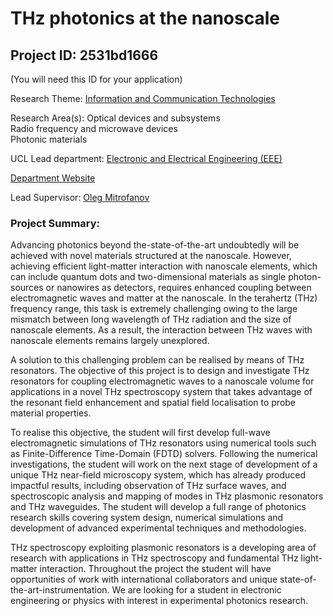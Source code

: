 # THz photonics at the nanoscale

## Project ID: **2531bd1666**
(You will need this ID for your application)

Research Theme: [Information and Communication Technologies](../themes/information-and-communication-technologies.md)

Research Area(s):
Optical devices and subsystems<br />Radio frequency and microwave devices<br />Photonic materials

UCL Lead department: [Electronic and Electrical Engineering (EEE)](../departments/electronic-and-electrical-engineering.md)

[Department Website](https://www.ucl.ac.uk/electronic-electrical-engineering)

Lead Supervisor: [Oleg Mitrofanov](https://profiles.ucl.ac.uk/542)

### Project Summary:

Advancing photonics beyond the-state-of-the-art undoubtedly will be achieved with novel materials structured at the nanoscale. However, achieving efficient light-matter interaction with nanoscale elements, which can include quantum dots and two-dimensional materials as single photon-sources or nanowires as detectors, requires enhanced coupling between electromagnetic waves and matter at the nanoscale. In the terahertz (THz) frequency range, this task is extremely challenging owing to the large mismatch between long wavelength of THz radiation and the size of nanoscale elements. As a result, the interaction between THz waves with nanoscale elements remains largely unexplored. 

A solution to this challenging problem can be realised by means of THz resonators. The objective of this project is to design and investigate THz resonators for coupling electromagnetic waves to a nanoscale volume for applications in a novel THz spectroscopy system that takes advantage of the resonant field enhancement and spatial field localisation to probe material properties. 

To realise this objective, the student will first develop full-wave electromagnetic simulations of THz resonators using numerical tools such as Finite-Difference Time-Domain (FDTD) solvers. Following the numerical investigations, the student will work on the next stage of development of a unique THz near-field microscopy system, which has already produced impactful results, including observation of THz surface waves, and spectroscopic analysis and mapping of modes in THz plasmonic resonators and THz waveguides. The student will develop a full range of photonics research skills covering system design, numerical simulations and development of advanced experimental techniques and methodologies. 

THz spectroscopy exploiting plasmonic resonators is a developing area of research with applications in THz spectroscopy and fundamental THz light-matter interaction. Throughout the project the student will have opportunities of work with international collaborators and unique state-of-the-art-instrumentation. We are looking for a student in electronic engineering or physics with interest in experimental photonics research.
